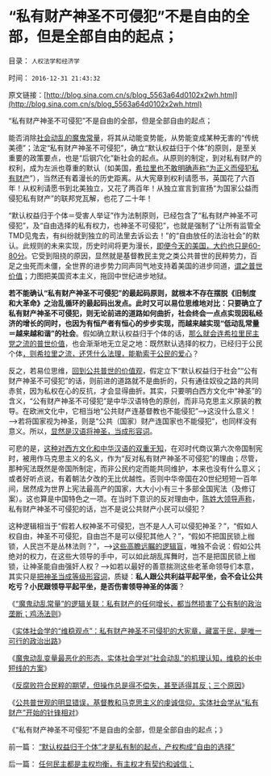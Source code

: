 # “私有财产神圣不可侵犯”不是自由的全部，但是全部自由的起点；

目录： `人权法学和经济学` 

时间： `2016-12-31 21:43:32` 

原文链接：[http://blog.sina.com.cn/s/blog_5563a64d0102x2wh.html](http://blog.sina.com.cn/s/blog_5563a64d0102x2wh.html)

“私有财产神圣不可侵犯”不是自由的全部，但是全部自由的起点；

能否消除[社会动乱的魔鬼常量](../../../2016/11/21/社会中“动乱，夺权”的魔鬼常量，民主社会和仁慈政治的标准.md)，将其从动能变势能，从势能变成某种无害的“传统美德”；法定“私有财产神圣不可侵犯”，确立“默认权益归于个体”的原则，是至关重要的政策要点，也是“后钢穴化”新社会的起点。从原则的制定，到对私有财产的权利，成为左派也尊重的默认（如美国，[希拉里也不敢明确声称“为正义而侵犯私有财产](../../../2016/12/21/作为美国政治基点的民主党，和希拉里的民粹宣传；.md)”），当然还有着漫长的历史距离。从大宪章到权利请愿书，英国花了六百年！从权利请愿书到北美独立，又花了两百年！从独立宣言到宣扬“为国家公益而侵犯私有财产”的联邦党瓦解，也花了二十年！

“默认权益归于个体＝受害人举证”作为法制原则，已经包含了“私有财产神圣不可侵犯”，及“自由选择的私有权力，也神圣不可侵犯”，也就是强制了“让所有监管全TMD见鬼去，有纠纷就到独立的司法里去诉讼去！”的“自由放任的法治社会”的默认。此规则的未来实现，历史时间将更为漫长，[即便今天的美国，大约也只是60-80分](../../../2011/1/7/美国的制度优势是完全竞争.md)。它受到阻挠的原因，显然就是基督教民主党之类公共普世的民粹势力，百足之虫死而未僵，全世界的进步势力同声同气地支持着美国的进步同道，[谓之普世价值](../../../2016/11/15/不知进步真面目，只因身在进步中.md)；力图把美国资本主义，拖回中世纪进步地狱。

**若不能确认“私有财产神圣不可侵犯”的最起码原则，就根本不存在摆脱《旧制度和大革命》之治乱循环的最起码出发点。此时又可以易位思维地对比：只要确立了私有财产神圣不可侵犯，则无论前进的道路如何曲折，社会终会一点点实现因私经济的增长的同时，也因为有恒产者有恒心的步步实现，而越来越实现“低动乱常量＝越来越和谐”的社会**。假如确立默认权益归于个体的话，[那么就会连希拉里民主党之流的普世价值](../../../2016/11/7/特朗普及其支持者不是民粹，希拉里的政党整个路线都是民粹.md)，也会渐渐地无立足之地：既然默认选择的权力，已经归于公民个体[，则希拉里之流，还凭什么法理，能勒索于公民的爱心](http://darthvad.blog.sohu.com/323233703.html)？

反之，若易位思维，[回到公共普世的价值观](../../../2016/12/25/实体社会学与普世价值（传统观念），观点截然相反；.md)，假定立下“默认权益归于社会”“公有财产神圣不可侵犯”的话，则前进的道路就不是曲折的，只有通往奴役之路的共同赤贫，因为私权在心的反抗，才会显得曲折。其实，只要明白西方文化中“神圣”的含义，“公有财产神圣不可侵犯”是中华汉语特色的原创，而非马克思主义原装的教导。在欧洲文化中，它相当地“公共财产连基督教也不能侵犯”——>这没什么意义！——>若将国家视为神圣，则是“公共（国家）财产连国家也不能侵犯”，也同样没有意义。所以，[显然是汉语将神圣，当成形容词](../../../2009/4/17/形意思维：科学类思维和哲学类思维的根本区别.md)。

可悲的是，[这种对西方文化和中华汉语的双重无知](../../../2011/5/8/汉语已经不是一种成熟的语言.md)，在邓时代商议第六次帝国制宪时，被用作马克思主义的名义，作为“反对私有财产神圣不可侵犯”的理由；尽管，那种宪法既然是帝国所制定，而非公民约定而能共同维护，本来也没有什么意义；或者好听点说，有着朝法夕改的无比优越性。否则中华帝国在20世纪短短一百年间，居然成为世界上宪法最高产的国家，大大小小有三十多部全国宪法（及修订案）。这也算是中国特色之一项。在当时下意识的反对理由中，[陈姓大领导声称](../../../2012/3/8/市场经济的自由，计划经济的许可证.md)，私有财产神圣不可侵犯的话，岂不是说公共财产小民可以侵犯？

这种逻辑相当于“假若人权神圣不可侵犯，岂不是人人可以侵犯神圣？”，“假如人权自由，神圣不可侵犯，自由岂不是可以侵犯其他人？”，“假如不把国民锁上枷锁，人民岂不是丛林法则？”，——>[这些高瞻远瞩的逻辑盲](../../../2009/6/19/“已所不欲，勿施于人”就是普世的价值观.md)，唯独不会说：假如公共绝对的权力，在这些大领导的手中，可以如此胡乱挥舞时，岂不是把国民锁上枷锁，让神圣能自由强奸人权？——>如若以最好的善意揣测这些老革命领导们本意，其实只是[把神圣当成等级形容词](../../../2016/12/3/“等级秩序效应”制造“不平等”的必要性；及“魔鬼动乱定理”.md)，质疑：**私人跟公共利益平起平坐，会不会让公共吃亏？小民跟领导平起平坐，是否伤害领导神圣的体面**？

《[“魔鬼动乱常量”的逻辑关联：私有财产的任何增长，都当然损害了公有制的政治垄断；鸡汤法则](../../../2016/12/24/鸡汤法则和“魔鬼动乱常量”的逻辑关联.md)》

《[实体社会学的“维稳观点”：私有财产神圣不可侵犯的大宪章，藏富于民，是唯一可行的政治出路](../../../2016/12/25/实体社会学与普世价值（传统观念），观点截然相反；.md)》

《[魔鬼动乱变量最恶化的形态，实体社会学对“社会动乱”的机理认知，维稳的长中短线的方案](../../../2016/12/27/实体社会学对“社会动乱”维稳的长中短线的方案.md)》

《[反腐败符合民粹的期望，但操作总是得不偿失，甚至适得其反；三个原因](../../../2016/12/28/反腐败符合传统，但政治操作总是得不偿失，甚至适得其反；.md)》

《[公共普世观的明显错误，基督教和马克思主义的虔诚信仰，实体社会学从“私有财产”开始的针锋相对](../../../2016/12/30/公共普世观的明显错误，基督教和马克思主义的虔诚信仰；.md)》

《“私有财产神圣不可侵犯”不是自由的全部，但是全部自由的起点；》

前一篇： [“默认权益归于个体”才是私有制的起点，产权构成“自由的选择”](../../../2017/1/1/“默认权益归于个体”才是私有制的起点，产权构成“自由的选择”.md)

后一篇： [任何民主都是主权均衡，有主权才有契约和诚信；](../../../2016/12/15/任何民主都是主权均衡，有主权才有契约和诚信；.md)

